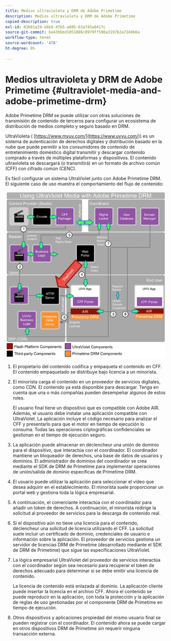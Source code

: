 ```yaml
---
title: Medios ultravioleta y DRM de Adobe Primetime
description: Medios ultravioleta y DRM de Adobe Primetime
copied-description: true
exl-id: 03b01a29-e8e0-4fb5-a685-63a745a6417c
source-git-commit: be43bbbd1051886c8979ff590a3197b2a7249b6a
workflow-type: tm+mt
source-wordcount: '478'
ht-degree: 0%

---
```


# Medios ultravioleta y DRM de Adobe Primetime {#ultraviolet-media-and-adobe-primetime-drm}

Adobe Primetime DRM se puede utilizar con otras soluciones de transmisión de contenido de terceros para configurar un ecosistema de distribución de medios completo y seguro basado en DRM.

UltraVioleta ( [https://www.myuv.com/](https://www.uvvu.com/)) es un sistema de autenticación de derechos digitales y distribución basado en la nube que puede permitir a los consumidores de contenido de entretenimiento doméstico digital transmitir y descargar contenido comprado a través de múltiples plataformas y dispositivos. El contenido ultravioleta se descargará (o transmitirá) en un formato de archivo común (CFF) con cifrado común (CENC).

Es fácil configurar un sistema UltraViolet junto con Adobe Primetime DRM. El siguiente caso de uso muestra el comportamiento del flujo de contenido:

<!--<a id="fig_cxy_dc2_44"></a>-->

![](assets/AdobeUV_web.png)

1. El propietario del contenido codifica y empaqueta el contenido en CFF. El contenido empaquetado se distribuye bajo licencia a un minorista.
1. El minorista carga el contenido en un proveedor de servicios digitales, como CDN. El contenido ya está disponible para descargar. Tenga en cuenta que una o más compañías pueden desempeñar algunos de estos roles.

   El usuario final tiene un dispositivo que es compatible con Adobe AIR. Además, el usuario debe instalar una aplicación compatible con UltraViolet. La aplicación incluye el código necesario para analizar el CFF y presentarlo para que el motor en tiempo de ejecución lo consuma. Todas las operaciones criptográficas confidenciales se gestionan en el tiempo de ejecución seguro.
1. La aplicación puede almacenar en déclencheur una unión de dominio para el dispositivo, que interactúa con el coordinador. El coordinador mantiene un bloqueador de derechos, una base de datos de usuarios y dominios. El administrador de dominios del coordinador se crea mediante el SDK de DRM de Primetime para implementar operaciones de unión/salida de dominio específicas de Primetime DRM.
1. El usuario puede utilizar la aplicación para seleccionar el vídeo que desea adquirir en el establecimiento. El minorista suele proporcionar un portal web y gestiona toda la lógica empresarial.
1. A continuación, el comerciante interactúa con el coordinador para añadir un token de derechos. A continuación, el minorista redirige la solicitud al proveedor de servicios para la descarga de contenido real.
1. Si el dispositivo aún no tiene una licencia para el contenido, déclencheur una solicitud de licencia utilizando el CFF. La solicitud suele incluir un certificado de dominio, credenciales de usuario e información sobre la aplicación. El proveedor de servicios gestiona un servidor de licencias DRM de Primetime (desarrollado mediante el SDK de DRM de Primetime) que sigue las especificaciones UltraViolet.
1. La lógica empresarial UltraViolet del proveedor de servicios interactúa con el coordinador según sea necesario para recuperar el token de derechos adecuado para determinar si se debe emitir una licencia de contenido.

   La licencia de contenido está enlazada al dominio. La aplicación cliente puede insertar la licencia en el archivo CFF. Ahora el contenido se puede reproducir en la aplicación, con toda la protección y la aplicación de reglas de uso gestionadas por el componente DRM de Primetime en tiempo de ejecución.
1. Otros dispositivos y aplicaciones propiedad del mismo usuario final se pueden registrar con el coordinador. El contenido ahora se puede cargar en otros dispositivos DRM de Primetime sin requerir ninguna transacción externa.
